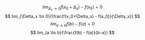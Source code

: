 $$
lim_{\Delta_x \to 0}{f(x_0 + \Delta_x) - f(x_0)} = 0
$$
$$
lim_{\Delta_x \to 0}{\frac{f(x_0+\Delta_x) - f(x_0)}{\Delta_x}}
$$
$$
lim_{a \to b}{f(b) - f(a)} = 0
$$
$$
lim_{a \to b}{\frac{f(b) - f(a)}{b-a}}
$$
